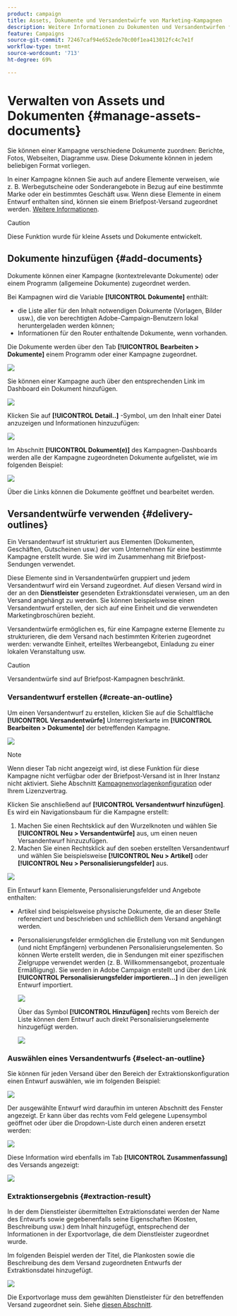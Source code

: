 ```yaml
---
product: campaign
title: Assets, Dokumente und Versandentwürfe von Marketing-Kampagnen
description: Weitere Informationen zu Dokumenten und Versandentwürfen für Marketing-Kampagnen
feature: Campaigns
source-git-commit: 72467caf94e652ede70c00f1ea413012fc4c7e1f
workflow-type: tm+mt
source-wordcount: '713'
ht-degree: 69%

---
```


# Verwalten von Assets und Dokumenten {#manage-assets-documents}

Sie können einer Kampagne verschiedene Dokumente zuordnen: Berichte, Fotos, Webseiten, Diagramme usw. Diese Dokumente können in jedem beliebigen Format vorliegen.

In einer Kampagne können Sie auch auf andere Elemente verweisen, wie z. B. Werbegutscheine oder Sonderangebote in Bezug auf eine bestimmte Marke oder ein bestimmtes Geschäft usw. Wenn diese Elemente in einem Entwurf enthalten sind, können sie einem Briefpost-Versand zugeordnet werden. [Weitere Informationen](#associating-and-structuring-resources-linked-via-a-delivery-outline).


>[!CAUTION]
>
>Diese Funktion wurde für kleine Assets und Dokumente entwickelt.

<!--
>[!NOTE]
>
>If you are using Campaign Marketing Resource Management module, you can also manage a library of marketing resources that are available for several users for collaborative work. [Learn more](../../mrm/using/managing-marketing-resources.md).
-->

## Dokumente hinzufügen {#add-documents}

Dokumente können einer Kampagne (kontextrelevante Dokumente) oder einem Programm (allgemeine Dokumente) zugeordnet werden.

Bei Kampagnen wird die Variable **[!UICONTROL Dokumente]** enthält:

* die Liste aller für den Inhalt notwendigen Dokumente (Vorlagen, Bilder usw.), die von berechtigten Adobe-Campaign-Benutzern lokal heruntergeladen werden können;
* Informationen für den Router enthaltende Dokumente, wenn vorhanden.

Die Dokumente werden über den Tab **[!UICONTROL Bearbeiten > Dokumente]** einem Programm oder einer Kampagne zugeordnet.

![](assets/op_add_document.png)

Sie können einer Kampagne auch über den entsprechenden Link im Dashboard ein Dokument hinzufügen.

![](assets/add_a_document_in_op.png)

Klicken Sie auf **[!UICONTROL Detail..]** -Symbol, um den Inhalt einer Datei anzuzeigen und Informationen hinzuzufügen:

![](assets/add_document_details.png)

Im Abschnitt **[!UICONTROL Dokument(e)]** des Kampagnen-Dashboards werden alle der Kampagne zugeordneten Dokumente aufgelistet, wie im folgenden Beispiel:

![](assets/edit_documents.png)

Über die Links können die Dokumente geöffnet und bearbeitet werden.

## Versandentwürfe verwenden {#delivery-outlines}

Ein Versandentwurf ist strukturiert aus Elementen (Dokumenten, Geschäften, Gutscheinen usw.) der vom Unternehmen für eine bestimmte Kampagne erstellt wurde. Sie wird im Zusammenhang mit Briefpost-Sendungen verwendet.

Diese Elemente sind in Versandentwürfen gruppiert und jedem Versandentwurf wird ein Versand zugeordnet. Auf diesen Versand wird in der an den **Dienstleister** gesendeten Extraktionsdatei verwiesen, um an den Versand angehängt zu werden. Sie können beispielsweise einen Versandentwurf erstellen, der sich auf eine Einheit und die verwendeten Marketingbroschüren bezieht.

Versandentwürfe ermöglichen es, für eine Kampagne externe Elemente zu strukturieren, die dem Versand nach bestimmten Kriterien zugeordnet werden: verwandte Einheit, erteiltes Werbeangebot, Einladung zu einer lokalen Veranstaltung usw.

>[!CAUTION]
>
>Versandentwürfe sind auf Briefpost-Kampagnen beschränkt.

### Versandentwurf erstellen {#create-an-outline}

Um einen Versandentwurf zu erstellen, klicken Sie auf die Schaltfläche **[!UICONTROL Versandentwürfe]** Unterregisterkarte im **[!UICONTROL Bearbeiten > Dokumente]** der betreffenden Kampagne.

![](assets/add-a-delivery-outline.png)


>[!NOTE]
>
>Wenn dieser Tab nicht angezeigt wird, ist diese Funktion für diese Kampagne nicht verfügbar oder der Briefpost-Versand ist in Ihrer Instanz nicht aktiviert. Siehe Abschnitt [Kampagnenvorlagenkonfiguration](marketing-campaign-templates.md#campaign-templates) oder Ihrem Lizenzvertrag.

Klicken Sie anschließend auf **[!UICONTROL Versandentwurf hinzufügen]**. Es wird ein Navigationsbaum für die Kampagne erstellt:

1. Machen Sie einen Rechtsklick auf den Wurzelknoten und wählen Sie **[!UICONTROL Neu > Versandentwürfe]** aus, um einen neuen Versandentwurf hinzuzufügen.
1. Machen Sie einen Rechtsklick auf den soeben erstellten Versandentwurf und wählen Sie beispielsweise **[!UICONTROL Neu > Artikel]** oder **[!UICONTROL Neu > Personalisierungsfelder]** aus.

![](assets/del-outline-add-new-item.png)

Ein Entwurf kann Elemente, Personalisierungsfelder und Angebote enthalten:

* Artikel sind beispielsweise physische Dokumente, die an dieser Stelle referenziert und beschrieben und schließlich dem Versand angehängt werden.
* Personalisierungsfelder ermöglichen die Erstellung von mit Sendungen (und nicht Empfängern) verbundenen Personalisierungselementen. So können Werte erstellt werden, die in Sendungen mit einer spezifischen Zielgruppe verwendet werden (z. B. Willkommensangebot, prozentuale Ermäßigung). Sie werden in Adobe Campaign erstellt und über den Link **[!UICONTROL Personalisierungsfelder importieren...]** in den jeweiligen Entwurf importiert.

   ![](assets/del-outline-perso-field.png)

   Über das Symbol **[!UICONTROL Hinzufügen]** rechts vom Bereich der Liste können dem Entwurf auch direkt Personalisierungselemente hinzugefügt werden.

   ![](assets/add-del-outline-button.png)


### Auswählen eines Versandentwurfs {#select-an-outline}

Sie können für jeden Versand über den Bereich der Extraktionskonfiguration einen Entwurf auswählen, wie im folgenden Beispiel:

![](assets/select-delivery-outline.png)

Der ausgewählte Entwurf wird daraufhin im unteren Abschnitt des Fenster angezeigt. Er kann über das rechts vom Feld gelegene Lupensymbol geöffnet oder über die Dropdown-Liste durch einen anderen ersetzt werden:

![](assets/delivery-outline-selected.png)

Diese Information wird ebenfalls im Tab **[!UICONTROL Zusammenfassung]** des Versands angezeigt:

![](assets/delivery-outline-in-dashboard.png)

### Extraktionsergebnis {#extraction-result}

In der dem Dienstleister übermittelten Extraktionsdatei werden der Name des Entwurfs sowie gegebenenfalls seine Eigenschaften (Kosten, Beschreibung usw.) dem Inhalt hinzugefügt, entsprechend der Informationen in der Exportvorlage, die dem Dienstleister zugeordnet wurde.

Im folgenden Beispiel werden der Titel, die Plankosten sowie die Beschreibung des dem Versand zugeordneten Entwurfs der Extraktionsdatei hinzugefügt.

![](assets/campaign-export-template.png)

Die Exportvorlage muss dem gewählten Dienstleister für den betreffenden Versand zugeordnet sein. Siehe [diesen Abschnitt](providers--stocks-and-budgets.md#creating-service-providers-and-their-cost-structures).
